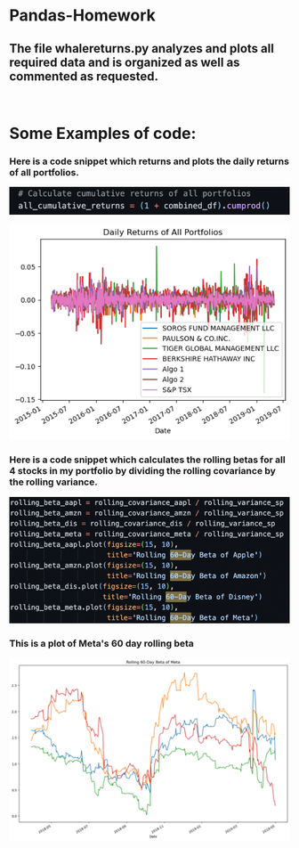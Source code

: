 # Pandas-Homework

## The file whalereturns.py analyzes and plots all required data and is organized as well as commented as requested.
<br>

# Some Examples of code:

### Here is a code snippet which returns and plots the daily returns of all portfolios.

![Daily Returns Code](/img/code-snippet.png)

![Daily Returns](/img/daily-returns.png)

### Here is a code snippet which calculates the rolling betas for all 4 stocks in my portfolio by dividing the rolling covariance by the rolling variance.
![Daily Returns](img/rolling-beta-code-snippet.png)
### This is a plot of Meta's 60 day rolling beta
![Daily Returns Code](img/60-day-rolling-beta-meta.png)